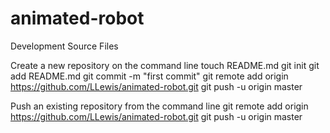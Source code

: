 animated-robot
==============

Development Source Files

Create a new repository on the command line
touch README.md
git init
git add README.md
git commit -m "first commit"
git remote add origin https://github.com/LLewis/animated-robot.git
git push -u origin master


Push an existing repository from the command line
git remote add origin https://github.com/LLewis/animated-robot.git
git push -u origin master
